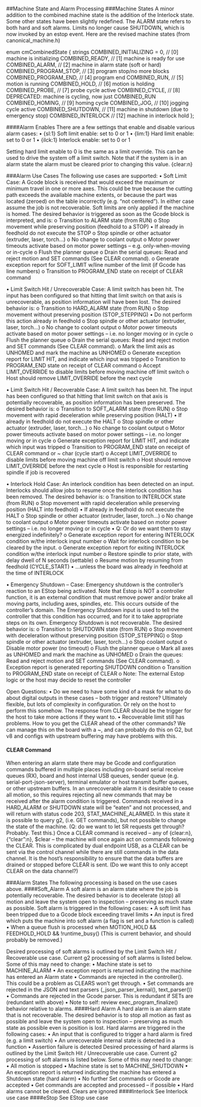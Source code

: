 ##Machine State and Alarm Processing
###Machine States
A minor addition to the combined machine state is the addition of the Interlock state. Some other states have been slightly redefined. The ALARM state refers to both hard and soft alarms. Limits no longer cause SHUTDOWN, which is now invoked by an estop event. Here are the revised machine states (from canonical_machine.h)

enum cmCombinedState { strings
	COMBINED_INITIALIZING = 0,	// [0] machine is initializing
	COMBINED_READY,		// [1] machine is ready for use
	COMBINED_ALARM,		// [2] machine in alarm state (soft or hard)
COMBINED_PROGRAM_STOP,	// [3] program stop/no more blocks
	COMBINED_PROGRAM_END,		// [4] program end
COMBINED_RUN,			// [5] motion is running
COMBINED_HOLD,			// [6] motion is holding
COMBINED_PROBE,		// [7] probe cycle active
COMBINED_CYCLE,		// [8] DEPRECATED: machine is cycling, now just COMBINED_RUN
	COMBINED_HOMING,		// [9] homing cycle 
COMBINED_JOG,			// [10] jogging cycle active
COMBINED_SHUTDOWN,		// [11] machine in shutdown (due to emergency stop)
COMBINED_INTERLOCK		// [12] machine in interlock hold
};

####Alarm Enables
There are a few settings that enable and disable various alarm cases:
•	{sl:1} Soft limit enable: set to 0 or 1
•	{lim:1} Hard limit enable: set to 0 or 1
•	{ilck:1} Interlock enable: set to 0 or 1

Setting hard limit enable to 0 is the same as a limit override. This can be used to drive the system off a limit switch. Note that if the system is in an alarm state the alarm must be cleared prior to changing this value. {clear:n}

###Alarm Use Cases
The following use cases are supported:
•	Soft Limit Case: A Gcode block is received that would exceed the maximum or minimum travel in one or more axes. This could be true because the cutting path exceeds the available machine extents, or because the part was located (zeroed) on the table incorrectly (e.g. “not centered”). In either case assume the job is not recoverable. Soft limits are only applied if the machine is homed. The desired behavior is triggered as soon as the Gcode block is interpreted, and is:
o	Transition to ALARM state (from RUN)
o	Stop movement while preserving position (feedhold to a STOP)
•	If already in feedhold do not execute the STOP
o	Stop spindle or other actuator (extruder, laser, torch…)
o	No change to coolant output
o	Motor power timeouts activate based on motor power settings – e.g. only-when-moving or in-cycle
o	Flush the planner queue 
o	Drain the serial queues: Read and reject motion and SET commands (See CLEAR command).
o	Generate exception report for SOFT_LIMIT w/line number of the limit (if Gcode has line numbers)
o	Transition to PROGRAM_END state on receipt of CLEAR command

•	Limit Switch Hit / Unrecoverable Case: A limit switch has been hit. The input has been configured so that hitting that limit switch on that axis is unrecoverable, as position information will have been lost. The desired behavior is:
o	Transition to HARD_ALARM state (from RUN)
o	Stop movement without preserving position (STOP_STEPPING)
•	Do not perform this action already in feedhold
o	Stop spindle or other actuator (extruder, laser, torch…)
o	No change to coolant output
o	Motor power timeouts activate based on motor power settings – i.e. no longer moving or in cycle
o	Flush the planner queue
o	Drain the serial queues: Read and reject motion and SET commands (See CLEAR command).
o	Mark the limit axis as UNHOMED and mark the machine as UNHOMED
o	Generate exception report for LIMIT HIT, and indicate which input was tripped
o	Transition to PROGRAM_END state on receipt of CLEAR command 
o	Accept LIMIT_OVERRIDE to disable limits before moving machine off limit switch
o	Host should remove LIMIT_OVERRIDE before the next cycle

•	Limit Switch Hit / Recoverable Case: A limit switch has been hit. The input has been configured so that hitting that limit switch on that axis is potentially recoverable, as position information has been preserved. The desired behavior is:
o	Transition to SOFT_ALARM state (from RUN)
o	Stop movement with rapid deceleration while preserving position (HALT)
•	If already in feedhold do not execute the HALT
o	Stop spindle or other actuator (extruder, laser, torch…)
o	No change to coolant output
o	Motor power timeouts activate based on motor power settings – i.e. no longer moving or in cycle
o	Generate exception report for LIMIT HIT, and indicate which input was tripped
o	Transition to PROGRAM_END state on receipt of CLEAR command or ~ char (cycle start)
o	Accept LIMIT_OVERRIDE to disable limits before moving machine off limit switch
o	Host should remove LIMIT_OVERRIDE before the next cycle
o	Host is responsible for restarting spindle if job is recovered

•	Interlock Hold Case: An interlock condition has been detected on an input. Interlocks should allow jobs to resume once the interlock condition has been removed. The desired behavior is:
o	Transition to INTERLOCK state (from RUN)
o	Stop movement with rapid deceleration while preserving position (HALT into feedhold)
•	If already in feedhold do not execute the HALT
o	Stop spindle or other actuator (extruder, laser, torch…)
o	No change to coolant output
o	Motor power timeouts activate based on motor power settings – i.e. no longer moving or in cycle
•	Q: Or do we want them to stay energized indefinitely?
o	Generate exception report for entering INTERLOCK condition w/the interlock input number
o	Wait for interlock condition to be cleared by the input.
o	Generate exception report for exiting INTERLOCK condition w/the interlock input number
o	Restore spindle to prior state, with delay dwell of N seconds (settable)
o	Resume motion by resuming from feedhold (CYCLE_START)
•	…unless the board was already in feedhold at the time of INTERLOCK

•	Emergency Shutdown – Case: Emergency shutdown is the controller’s reaction to an EStop being activated. Note that Estop is NOT a controller function, it is an external condition that must remove power and/or brake all moving parts, including axes, spindles, etc. This occurs outside of the controller’s domain. The Emergency Shutdown input is used to tell the controller that this condition has occurred, and for it to take appropriate steps on its own. Emergency Shutdown is not recoverable. The desired behavior is:
o	Transition to SHUTDOWN state (from RUN)
o	Stop movement with deceleration without preserving position (STOP_STEPPING)
o	Stop spindle or other actuator (extruder, laser, torch…)
o	Stop coolant output
o	Disable motor power (no timeout)
o	Flush the planner queue
o	Mark all axes as UNHOMED and mark the machine as UNHOMED
o	Drain the queues: Read and reject motion and SET commands (See CLEAR command).
o	Exception report is generated reporting SHUTDOWN condition
o	Transition to PROGRAM_END state on receipt of CLEAR
o	Note: The external Estop logic or the host may decide to reset the controller

Open Questions:
•	Do we need to have some kind of a mask for what to do about digital outputs in these cases – both trigger and restore? Ultimately flexible, but lots of complexity in configuration. Or rely on the host to perform this somehow. The response from CLEAR should be the trigger for the host to take more actions if they want to.
•	Recoverable limit still has problems. How to you get the CLEAR ahead of the other commands? We can manage this on the board with a ~, and can probably do this on G2, but v8 and configs with upstream buffering may have problems with this.

#### CLEAR Command
When entering an alarm state there may be Gcode and configuration commands buffered in multiple places including on-board serial receive queues (RX), board and host internal USB queues, sender queue (e.g. serial-port-json-server), terminal emulator or host transmit buffer queues, or other upstream buffers. 
In an unrecoverable alarm it is desirable to cease all motion, so this requires rejecting all new commands that may be received after the alarm condition is triggered. Commands received in a HARD_ALARM or SHUTDOWN state will be “eaten” and not processed, and will return with status code 203, STAT_MACHINE_ALARMED. 
In this state it is possible to query g2, (i.e. GET commands), but not possible to change the state of the machine. 
(Q: do we want to let SR requests get through? Probably. Test this.)
Once a CLEAR command is received – any of {clear:n}, {“clear”:n}, $clear – the machine will once again act on commands following the CLEAR.
This is complicated by dual endpoint USB, as a CLEAR can be sent via the control channel while there are still commands in the data channel. It is the host’s responsibility to ensure that the data buffers are drained or stopped before CLEAR is sent. (Do we want this to only accept CLEAR on the data channel?)

###Alarm States
The following processing is based on the use cases above.
####Soft_Alarm
A soft alarm is an alarm state where the job is potentially recoverable. The desired behavior is to decelerate (stop) all motion and leave the system open to inspection – preserving as much state as possible.
Soft alarm is triggered in the following cases:
•	A soft limit has been tripped due to a Gcode block exceeding travel limits
•	An input is fired which puts the machine into soft alarm (a flag is set and a function is called)
•	When a queue flush is processed when MOTION_HOLD && FEEDHOLD_HOLD && !runtime_busy() 
(This is current behavior, and should probably be removed.)

Desired processing of soft alarms is outlined by the Limit Switch Hit / Recoverable use case. Current g2 processing of soft alarms is listed below. Some of this may need to change:
•	Machine state is set to MACHINE_ALARM
•	An exception report is returned indicating the machine has entered an Alarm state
•	Commands are rejected in the controller(). This could be a problem as CLEARS won’t get through.
•	Set commands are rejected in the JSON and text parsers (_json_parser_kernal(), text_parser())
•	Commands are rejected in the Gcode parser. This is redundant if SETs are  (redundant with above)
•	Note to self: review exec_program_finalize() behavior relative to alarms.
####Hard Alarm
A hard alarm is an alarm state that is not recoverable. The desired behavior is to stop all motion as fast as possible and leave the system open to inspection – preserving as much state as possible even is position is lost.
Hard alarms are triggered in the following cases:
•	An input that is configured to trigger a hard alarm is fired (e.g. a limit switch)
•	An unrecoverable internal state is detected in a function
•	Assertion failure is detected
Desired processing of hard alarms is outlined by the Limit Switch Hit / Unrecoverable use case. Current g2 processing of soft alarms is listed below. Some of this may need to change:
•	All motion is stopped
•	Machine state is set to MACHINE_SHUTDOWN
•	An exception report is returned indicating the machine has entered a Shutdown state (hard alarm)
•	No further Set commands or Gcode are accepted
•	Get commands are accepted and processed – if possible
•	Hard alarms cannot be cleared. Clears are ignored
####Interlock
See Interlock use case
####eStop
See EStop use case
